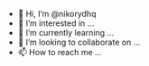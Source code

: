 - 👋 Hi, I’m @nikorydhq
- 👀 I’m interested in ...
- 🌱 I’m currently learning ...
- 💞️ I’m looking to collaborate on ...
- 📫 How to reach me ...

<!---
nikorydhq/nikorydhq is a ✨ special ✨ repository because its `README.md` (this file) appears on your GitHub profile.
You can click the Preview link to take a look at your changes.
--->
